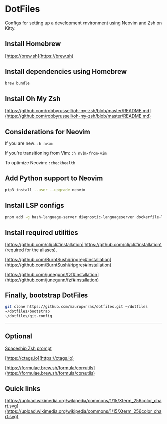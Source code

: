 # DotFiles

Configs for setting up a development environment using Neovim and Zsh on Kitty.

## Install Homebrew

[https://brew.sh](https://brew.sh)

## Install dependencies using Homebrew

```bash
brew bundle
```

## Install Oh My Zsh

[https://github.com/robbyrussell/oh-my-zsh/blob/master/README.md](https://github.com/robbyrussell/oh-my-zsh/blob/master/README.md)

## Considerations for Neovim

If you are new: `:h nvim`

If you're transitioning from Vim: `:h nvim-from-vim`

To optimize Neovim: `:checkhealth`

## Add Python support to Neovim

```bash
pip3 install --user --upgrade neovim
```

## Install LSP configs

```bash
pnpm add -g bash-language-server diagnostic-languageserver dockerfile-language-server-nodejs neovim prettier stylelint-lsp svelte-language-server @tailwindcss/language-server typescript typescript-language-server vscode-langservers-extracted yaml-language-server
```

## Install required utilities

[https://github.com/cli/cli#installation](https://github.com/cli/cli#installation)
(required for the aliases).

[https://github.com/BurntSushi/ripgrep#installation](https://github.com/BurntSushi/ripgrep#installation)

[https://github.com/junegunn/fzf#installation](https://github.com/junegunn/fzf#installation)

## Finally, bootstrap DotFiles

```bash
git clone https://github.com/mauroporras/dotfiles.git ~/dotfiles
~/dotfiles/bootstrap
~/dotfiles/git-config
```

---

## Optional

[Spaceship Zsh prompt](https://github.com/spaceship-prompt/spaceship-prompt#installing)

[https://ctags.io](https://ctags.io)

[https://formulae.brew.sh/formula/coreutils](https://formulae.brew.sh/formula/coreutils)

## Quick links

[https://upload.wikimedia.org/wikipedia/commons/1/15/Xterm_256color_chart.svg](https://upload.wikimedia.org/wikipedia/commons/1/15/Xterm_256color_chart.svg)
